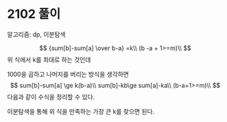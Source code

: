 # 2102 풀이

알고리즘: dp, 이분탐색

$$
{sum[b]-sum[a] \over b-a} =k\\
(b -a + 1>=m)\\
$$
위 식에서 k를 최대로 하는 것인데

1000을 곱하고 나머지를 버리는 방식을 생각하면
$$
sum[b]-sum[a] \ge k(b-a)\\
sum[b]-kb\ge sum[a]-ka\\
(b-a+1>=m)\\
$$
다음과 같이 수식을 정리할 수 있다.


이분탐색을 통해 위 식을 만족하는 가장 큰 k를 찾으면 된다.
